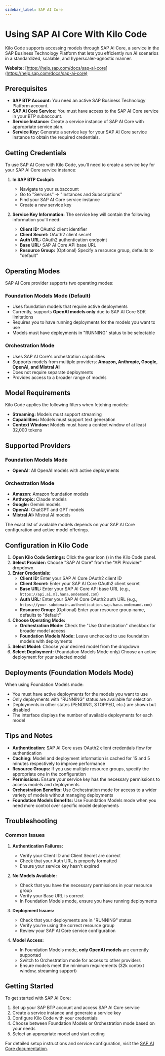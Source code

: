 ```yaml
---
sidebar_label: SAP AI Core
---
```


# Using SAP AI Core With Kilo Code

Kilo Code supports accessing models through SAP AI Core, a service in the SAP Business Technology Platform that lets you efficiently run AI scenarios in a standardized, scalable, and hyperscaler-agnostic manner.

**Website:** [https://help.sap.com/docs/sap-ai-core](https://help.sap.com/docs/sap-ai-core)

## Prerequisites

- **SAP BTP Account:** You need an active SAP Business Technology Platform account.
- **SAP AI Core Service:** You must have access to the SAP AI Core service in your BTP subaccount.
- **Service Instance:** Create a service instance of SAP AI Core with appropriate service plan.
- **Service Key:** Generate a service key for your SAP AI Core service instance to obtain the required credentials.

## Getting Credentials

To use SAP AI Core with Kilo Code, you'll need to create a service key for your SAP AI Core service instance:

1. **In SAP BTP Cockpit:**

    - Navigate to your subaccount
    - Go to "Services" → "Instances and Subscriptions"
    - Find your SAP AI Core service instance
    - Create a new service key

2. **Service Key Information:**
   The service key will contain the following information you'll need:
    - **Client ID:** OAuth2 client identifier
    - **Client Secret:** OAuth2 client secret
    - **Auth URL:** OAuth2 authentication endpoint
    - **Base URL:** SAP AI Core API base URL
    - **Resource Group:** (Optional) Specify a resource group, defaults to "default"

## Operating Modes

SAP AI Core provider supports two operating modes:

### Foundation Models Mode (Default)

- Uses foundation models that require active deployments
- Currently, supports **OpenAI models only** due to SAP AI Core SDK limitations
- Requires you to have running deployments for the models you want to use
- Models must have deployments in "RUNNING" status to be selectable

### Orchestration Mode

- Uses SAP AI Core's orchestration capabilities
- Supports models from multiple providers: **Amazon, Anthropic, Google, OpenAI, and Mistral AI**
- Does not require separate deployments
- Provides access to a broader range of models

## Model Requirements

Kilo Code applies the following filters when fetching models:

- **Streaming:** Models must support streaming
- **Capabilities:** Models must support text generation
- **Context Window:** Models must have a context window of at least 32,000 tokens

## Supported Providers

### Foundation Models Mode

- **OpenAI:** All OpenAI models with active deployments

### Orchestration Mode

- **Amazon:** Amazon foundation models
- **Anthropic:** Claude models
- **Google:** Gemini models
- **OpenAI:** ChatGPT and GPT models
- **Mistral AI:** Mistral AI models

The exact list of available models depends on your SAP AI Core configuration and active model offerings.

## Configuration in Kilo Code

1. **Open Kilo Code Settings:** Click the gear icon (<Codicon name="gear" />) in the Kilo Code panel.
2. **Select Provider:** Choose "SAP AI Core" from the "API Provider" dropdown.
3. **Enter Credentials:**
    - **Client ID:** Enter your SAP AI Core OAuth2 client ID
    - **Client Secret:** Enter your SAP AI Core OAuth2 client secret
    - **Base URL:** Enter your SAP AI Core API base URL (e.g., `https://api.ai.ml.hana.ondemand.com`)
    - **Auth URL:** Enter your SAP AI Core OAuth2 auth URL (e.g., `https://your-subdomain.authentication.sap.hana.ondemand.com`)
    - **Resource Group:** (Optional) Enter your resource group name, defaults to "default"
4. **Choose Operating Mode:**
    - **Orchestration Mode:** Check the "Use Orchestration" checkbox for broader model access
    - **Foundation Models Mode:** Leave unchecked to use foundation models with deployments
5. **Select Model:** Choose your desired model from the dropdown
6. **Select Deployment:** (Foundation Models Mode only) Choose an active deployment for your selected model

## Deployments (Foundation Models Mode)

When using Foundation Models mode:

- You must have active deployments for the models you want to use
- Only deployments with "RUNNING" status are available for selection
- Deployments in other states (PENDING, STOPPED, etc.) are shown but disabled
- The interface displays the number of available deployments for each model

## Tips and Notes

- **Authentication:** SAP AI Core uses OAuth2 client credentials flow for authentication
- **Caching:** Model and deployment information is cached for 15 and 5 minutes respectively to improve performance
- **Resource Groups:** If you use multiple resource groups, specify the appropriate one in the configuration
- **Permissions:** Ensure your service key has the necessary permissions to access models and deployments
- **Orchestration Benefits:** Use Orchestration mode for access to a wider variety of models without managing deployments
- **Foundation Models Benefits:** Use Foundation Models mode when you need more control over specific model deployments

## Troubleshooting

### Common Issues

1. **Authentication Failures:**

    - Verify your Client ID and Client Secret are correct
    - Check that your Auth URL is properly formatted
    - Ensure your service key hasn't expired

2. **No Models Available:**

    - Check that you have the necessary permissions in your resource group
    - Verify your Base URL is correct
    - In Foundation Models mode, ensure you have running deployments

3. **Deployment Issues:**

    - Check that your deployments are in "RUNNING" status
    - Verify you're using the correct resource group
    - Review your SAP AI Core service configuration

4. **Model Access:**
    - In Foundation Models mode, **only OpenAI models** are currently supported
    - Switch to Orchestration mode for access to other providers
    - Ensure models meet the minimum requirements (32k context window, streaming support)

## Getting Started

To get started with SAP AI Core:

1. Set up your SAP BTP account and access SAP AI Core service
2. Create a service instance and generate a service key
3. Configure Kilo Code with your credentials
4. Choose between Foundation Models or Orchestration mode based on your needs
5. Select an appropriate model and start coding

For detailed setup instructions and service configuration, visit the [SAP AI Core documentation](https://help.sap.com/docs/sap-ai-core).
